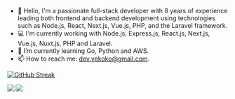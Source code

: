 - 👋 Hello, I'm a passionate full-stack developer with 8 years of experience leading both frontend and backend development using technologies such as Node.js, React, Next.js, Vue.js, PHP, and the Laravel framework.
- 💻 I'm currently working with Node.js, Express.js, React.js, Next.js, Vue.js, Nuxt.js, PHP and Laravel.
- 🌱 I’m currently learning Go, Python and AWS.
- 📫 How to reach me: dev.yekoko@gmail.com.

[![GitHub Streak](https://streak-stats.demolab.com?user=yekoko&theme=react&hide_border=true)](https://git.io/streak-stats)


<img align="left" src="https://github-readme-stats.vercel.app/api?username=yekoko&theme=react&layout=compact&count_private=true&show_icons=true&hide_border=true"/>
<img align="left" src="https://github-readme-stats.vercel.app/api/top-langs/?username=yekoko&theme=vue-dark&layout=compact&hide_border=true&card_width=250&langs_count=12"/>

